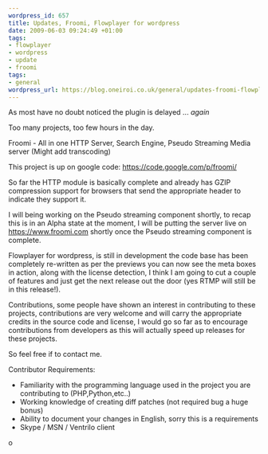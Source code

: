 ```yaml
--- 
wordpress_id: 657
title: Updates, Froomi, Flowplayer for wordpress
date: 2009-06-03 09:24:49 +01:00
tags: 
- flowplayer
- wordpress
- update
- froomi
tags: 
- general
wordpress_url: https://blog.oneiroi.co.uk/general/updates-froomi-flowplayer-for-wordpress
---
```

As most have no doubt noticed the plugin is delayed ... _again_

Too many projects, too few hours in the day.

Froomi - All in one HTTP Server, Search Engine, Pseudo Streaming Media server
(Might add transcoding)

This project is up on google code: <a href="https://code.google.com/p/froomi/">https://code.google.com/p/froomi/</a>

So far the HTTP module is basically complete and already has GZIP compression support for browsers that send the appropriate header to indicate they support it.

I will being working on the Pseudo streaming component shortly, to recap this is in an Alpha state at the moment, I will be putting the server live on https://www.froomi.com shortly once the Pseudo streaming component is complete.

Flowplayer for wordpress, is still in development the code base has been completely re-written as per the previews you can now see the meta boxes in action, along with the license detection, I think I am going to cut a couple of features and just get the next release out the door (yes RTMP will still be in this release!).

Contributions, some people have shown an interest in contributing to these projects, contributions are very welcome and will carry the appropriate credits in the source code and license, I would go so far as to encourage contributions from developers as this will actually speed up releases for these projects.

So feel free if to contact me.

Contributor Requirements:

<ul>
	<li>Familiarity with the programming language used in the project you are contributing to (PHP,Python,etc..)</li>
	<li>Working knowledge of creating diff patches (not required bug a huge bonus)</li>
	<li>Ability to document your changes in English, sorry this is a requirements</li>
	<li>Skype / MSN / Ventrilo client</li>
</ul>







o
